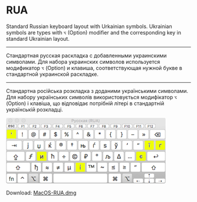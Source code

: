 # RUA

Standard Russian keyboard layout with Urkainian symbols. Ukrainian symbols are
types with `⌥` (Option) modifier and the corresponding key in standard
Ukrainian layout.

---

Стандартная русская раскладка с добавленными украинскими символами. Для набора
украинских символов используется модификатор `⌥` (Option) и клавиша,
соответствующая нужной букве в стандартной украинской раскладке.

---

Стандартна російська розкладка з доданими українськими символами. Для набору
українських символів використовується модифікатор `⌥` (Option) і клавіша, що
відповідає потрібній літері в стандартній українській розкладці.

![Keyboard layout](layout.png)

Download: [MacOS-RUA.dmg](https://github.com/ods/MacOS-RUA/releases/download/v2/MacOS-RUA.dmg)
